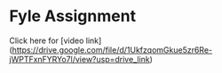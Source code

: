 # Fyle Assignment

Click here for [video link] (https://drive.google.com/file/d/1UkfzqomGkue5zr6Re-jWPTFxnFYRYo7l/view?usp=drive_link) 
